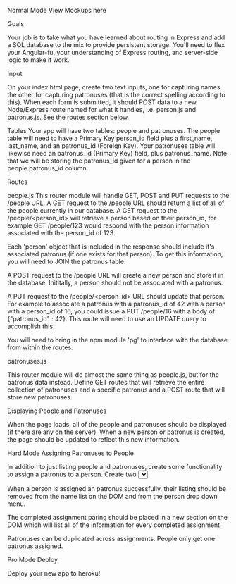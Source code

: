 Normal Mode
View Mockups here

Goals

Your job is to take what you have learned about routing in Express and add a SQL database to the mix to provide persistent storage. You'll need to flex your Angular-fu, your understanding of Express routing, and server-side logic to make it work.

Input

On your index.html page, create two text inputs, one for capturing names, the other for capturing patronuses (that is the correct spelling according to this).
When each form is submitted, it should POST data to a new Node/Express route named for what it handles, i.e. person.js and patronus.js. See the routes section below.

Tables
Your app will have two tables: people and patronuses.
The people table will need to have a Primary Key person_id field plus a first_name, last_name, and an patronus_id (Foreign Key). Your patronuses table will likewise need an patronus_id (Primary Key) field, plus patronus_name.
Note that we will be storing the patronus_id given for a person in the people.patronus_id column.

Routes

people.js
This router module will handle GET, POST and PUT requests to the /people URL.
A GET request to the /people URL should return a list of all of the people currently in our database.
A GET request to the /people/<person_id> will retrieve a person based on their person_id, for example GET /people/123 would respond with the person information associated with the person_id of 123.

Each 'person' object that is included in the response should include it's associated patronus (if one exists for that person). To get this information, you will need to JOIN the patronus table.

A POST request to the /people URL will create a new person and store it in the database. Inititally, a person should not be associated with a patronus.

A PUT request to the /people/<person_id> URL should update that person. For example to associate a patronus with a patronus_id of 42 with a person with a person_id of 16, you could issue a PUT /people/16 with a body of {"patronus_id" : 42}. This route will need to use an UPDATE query to accomplish this.

You will need to bring in the npm module 'pg' to interface with the database from within the routes.

patronuses.js

This router module will do almost the same thing as people.js, but for the patronus data instead. Define GET routes that will retrieve the entire collection of patronuses and a specific patronus and a POST route that will store new patronuses.

Displaying People and Patronuses

When the page loads, all of the people and patronuses should be displayed (if there are any on the server). When a new person or patronus is created, the page should be updated to reflect this new information.

Hard Mode
Assigning Patronuses to People

In addition to just listing people and patronuses, create some functionality to assign a patronus to a person. Create two <select> elements within a form. Add a submit button that when submitted will take the currently selected inputs and associate them on the server. This can be accomplished by issuing a PUT request to the correct person with the correct patronus id included in the body. For example sending PUT /people/123 with a body of {"patronus_id" : 456} should associate that patronus with that person.

When a person is assigned an patronus successfully, their listing should be removed from the name list on the DOM and from the person drop down menu.

The completed assignment paring should be placed in a new section on the DOM which will list all of the information for every completed assignment.

Patronuses can be duplicated across assignments. People only get one patronus assigned.

Pro Mode
Deploy

Deploy your new app to heroku!
